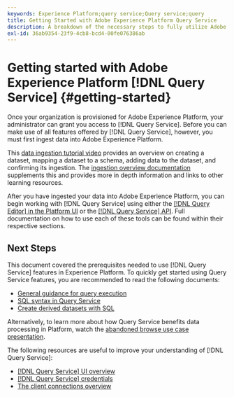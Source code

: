 ```yaml
---
keywords: Experience Platform;query service;Query service;query
title: Getting Started with Adobe Experience Platform Query Service
description: A breakdown of the necessary steps to fully utilize Adobe Experience Platform Query Service
exl-id: 36ab9354-23f9-4cb8-bcd4-00fe076386ab
---
```

# Getting started with Adobe Experience Platform [!DNL Query Service] {#getting-started}

Once your organization is provisioned for Adobe Experience Platform, your administrator can grant you access to [!DNL Query Service]. Before you can make use of all features offered by [!DNL Query Service], however, you must first ingest data into Adobe Experience Platform. 

This [data ingestion tutorial video](https://experienceleague.adobe.com/docs/platform-learn/tutorials/data-ingestion/create-datasets-and-ingest-data.html) provides an overview on creating a dataset, mapping a dataset to a schema, adding data to the dataset, and confirming its ingestion. The [ingestion overview documentation](../../ingestion/home.md) supplements this and provides more in depth information and links to other learning resources.

After you have ingested your data into Adobe Experience Platform, you can begin working with [!DNL Query Service] using either the [[!DNL Query Editor] in the Platform UI](../ui/user-guide.md) or the [[!DNL Query Service] API](../api/getting-started.md). Full documentation on how to use each of these tools can be found within their respective sections. 

## Next Steps

This document covered the prerequisites needed to use [!DNL Query Service] features in Experience Platform. To quickly get started using Query Service features, you are recommended to read the following documents:

- [General guidance for query execution](../best-practices/writing-queries.md)
- [SQL syntax in Query Service](../sql/syntax.md)
- [Create derived datasets with SQL](../data-distiller/derived-datasets/create-derived-datasets-with-sql.md)

Alternatively, to learn more about how Query Service benefits data processing in Platform, watch the [abandoned browse use case presentation](../use-cases/abandoned-browse.md#video-example).

The following resources are useful to improve your understanding of [!DNL Query Service]:

- [[!DNL Query Service] UI overview](../ui/overview.md)
- [[!DNL Query Service] credentials](../ui/credentials.md)
- [The client connections overview](../clients/overview.md)
